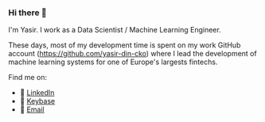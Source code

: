### Hi there 👋

I'm Yasir. I work as a Data Scientist / Machine Learning Engineer.

These days, most of my development time is spent on my work GitHub account (https://github.com/yasir-din-cko) where I lead the development of machine learning systems for one of Europe's largests fintechs.

Find me on:
* :briefcase: [LinkedIn](https://www.linkedin.com/in/yasirdin/)
* :key: [Keybase](https://keybase.io/yasirdin)
* :email: [Email](mailto:yasir@yasirdin.net)
